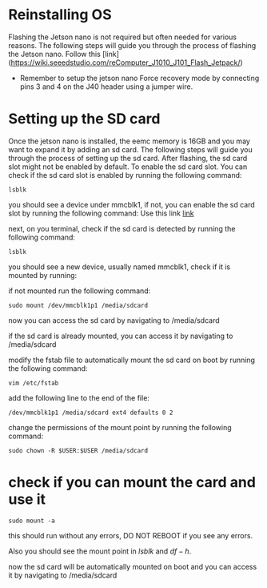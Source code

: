 # Reinstalling OS

Flashing the Jetson nano is not required but often needed for various reasons. The following steps will guide you through the process of flashing the Jetson nano. 
Follow this [link] (https://wiki.seeedstudio.com/reComputer_J1010_J101_Flash_Jetpack/)

- Remember to setup the jetson nano Force recovery mode by connecting pins 3 and 4 on the J40 header using a jumper wire.


# Setting up the SD card

Once the jetson nano is installed, the eemc memory is 16GB and you may want to expand it by adding an sd card. The following steps will guide you through the process of setting up the sd card.
After flashing, the sd card slot might not be enabled by default. To enable the sd card slot. You can check if the sd card slot is enabled by running the following command:
```
lsblk
```
you should see a device under mmcblk1, if not, you can enable the sd card slot by running the following command:
Use this link [link](https://wiki.seeedstudio.com/J101_Enable_SD_Card/)


next, on you terminal, check if the sd card is detected by running the following command:
```
lsblk
```
you should see a new device, usually named mmcblk1, check if it is mounted by running:

if not mounted run the following command:
```
sudo mount /dev/mmcblk1p1 /media/sdcard
```
now you can access the sd card by navigating to /media/sdcard

if the sd card is already mounted, you can access it by navigating to /media/sdcard


modify the fstab file to automatically mount the sd card on boot by running the following command:
``` 
vim /etc/fstab
```

add the following line to the end of the file:
```
/dev/mmcblk1p1 /media/sdcard ext4 defaults 0 2
```

change the permissions of the mount point by running the following command:
```
sudo chown -R $USER:$USER /media/sdcard
```

# check if you can mount the card and use it 
```
sudo mount -a
```
this should run without any errors, DO NOT REBOOT if you see any errors.

Also you should see the mount point in $lsblk$ and $df -h$.

now the sd card will be automatically mounted on boot and you can access it by navigating to /media/sdcard

